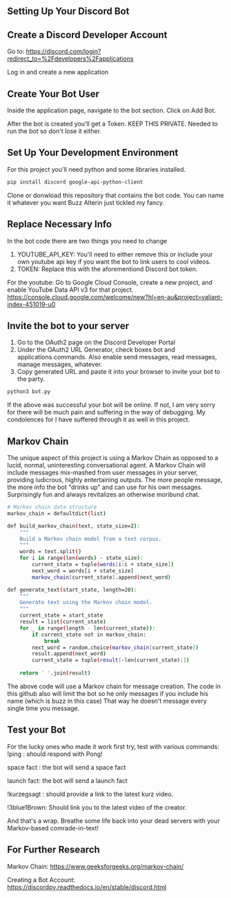 ## **Setting Up Your Discord Bot**


## **Create a Discord Developer Account**

Go to: https://discord.com/login?redirect_to=%2Fdevelopers%2Fapplications

Log in and create a new application 


## **Create Your Bot User**

Inside the application page, navigate to the bot section. Click on Add Bot. 

After the bot is created you'll get a Token. KEEP THIS PRIVATE. Needed to run the bot so don't lose it either. 


## **Set Up Your Development Environment**

For this project you'll need python and some libraries installed. 

```bash
pip install discord google-api-python-client
```

Clone or donwload this repository that contains the bot code. You can name it whatever you want Buzz Alterin just tickled my fancy. 


## **Replace Necessary Info**

In the bot code there are two things you need to change

1) YOUTUBE_API_KEY: You'll need to either remove this or include your own youtube api key if you want the bot to link users to cool videos.
2) TOKEN: Replace this with the aforementiond Discord bot token.

For the youtube: Go to Google Cloud Console, create a new project, and enable YouTube Data API v3 for that project. 
https://console.cloud.google.com/welcome/new?hl=en-au&project=valiant-index-451019-u0


## **Invite the bot to your server**

1) Go to the OAuth2 page on the Discord Developer Portal
2) Under the OAuth2 URL Generator, check boxes bot and applications.commands. Also enable send messages, read messages, manage messages, whatever.
3) Copy generated URL and paste it into your browser to invite your bot to the party.

```bash
python3 bot.py
```

If the above was successful your bot will be online. If not, I am very sorry for there will be much pain and suffering in the way of debugging. My condolences for I have suffered through it as well in this project. 

## **Markov Chain**

The unique aspect of this project is using a Markov Chain as opposed to a lucid, normal, uninteresting conversational agent. A Markov Chain will include messages mix-mashed from user messages in your server, providing ludicrous, highly entertaining outputs. 
The more people message, the more info the bot "drinks up" and can use for his own messages. Surprisingly fun and always revitalizes an otherwise moribund chat. 

```bash
# Markov chain data structure
markov_chain = defaultdict(list)

def build_markov_chain(text, state_size=2):
    """
    Build a Markov chain model from a text corpus.
    """
    words = text.split()
    for i in range(len(words) - state_size):
        current_state = tuple(words[i:i + state_size])
        next_word = words[i + state_size]
        markov_chain[current_state].append(next_word)

def generate_text(start_state, length=20):
    """
    Generate text using the Markov chain model.
    """
    current_state = start_state
    result = list(current_state)
    for _ in range(length - len(current_state)):
        if current_state not in markov_chain:
            break
        next_word = random.choice(markov_chain[current_state])
        result.append(next_word)
        current_state = tuple(result[-len(current_state):])
    
    return ' '.join(result)
```

The above code will use a Markov chain for message creation. The code in this github also will limit the bot so he only messages if you include his name (which is buzz in this case)
That way he doesn't message every single time you message. 

## **Test your Bot**
For the lucky ones who made it work first try, test with various commands: 
!ping : should respond with Pong!

space fact : the bot will send a space fact

launch fact: the bot will send a launch fact 

!kurzegsagt : should provide a link to the latest kurz video. 

!3blue1Brown: Should link you to the latest video of the creator. 

And that's a wrap. Breathe some life back into your dead servers with your Markov-based comrade-in-text! 


## **For Further Research**

Markov Chain: https://www.geeksforgeeks.org/markov-chain/

Creating a Bot Account: https://discordpy.readthedocs.io/en/stable/discord.html

